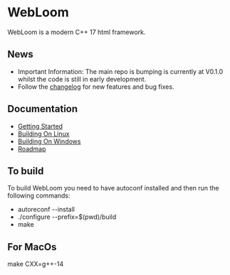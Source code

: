 # WebLoom

WebLoom is a modern C++ 17 html framework. 

## News  

- Important Information: The main repo is bumping is currently at V0.1.0 whilst the code is still in early development.
- Follow the [changelog](ChangeLog) for new features and bug fixes.

## Documentation

- [Getting Started](PLACEHOLDER)
- [Building On Linux](https://github.com/SwatKat1977/WebLoom/wiki/Building-On-Linux)
- [Building On Windows](https://github.com/SwatKat1977/WebLoom/wiki/Building-On-Windows)
- [Roadmap](https://github.com/SwatKat1977/WebLoom/wiki/Roadmap)

## To build

To build WebLoom you need to have autoconf installed and then run the following commands:

* autoreconf --install
* ./configure --prefix=$(pwd)/build
* make

## For MacOs

make CXX=g++-14
